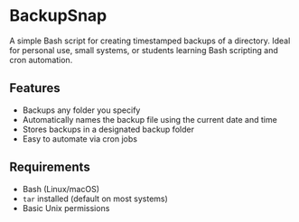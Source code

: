 # BackupSnap

A simple Bash script for creating timestamped backups of a directory. Ideal for personal use, small systems, or students learning Bash scripting and cron automation.

## Features

- Backups any folder you specify
- Automatically names the backup file using the current date and time
- Stores backups in a designated backup folder
- Easy to automate via cron jobs

## Requirements

- Bash (Linux/macOS)
- `tar` installed (default on most systems)
- Basic Unix permissions

